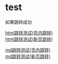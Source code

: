 # test
如果跳转成功

[html跳转测试(页内跳转)](./test/test.html)  
<a href="./test/test.html" target="_blank">html跳转测试(新页跳转)</a>  
  
[md跳转测试(页内跳转)](./test/test.md)  
<a href="./test/test.md" target="_blank">md跳转测试(新页跳转)</a>  